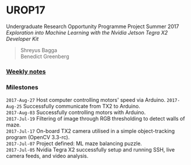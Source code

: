 # UROP17
Undergraduate Research Opportunity Programme Project Summer 2017  
_Exploration into Machine Learning with the Nvidia Jetson Tegra X2 Developer Kit_  

> Shreyus Bagga  
> Benedict Greenberg  

### [Weekly notes](/Weekly-Notes.md)

### Milestones

`2017-Aug-27` Host computer controlling motors' speed via Arduino.
`2017-Aug-25` Successfully communicate from TX2 to Arduino.  
`2017-Aug-03` Successfully controlling motors with Arduino.  
`2017-Jul-19` Filtering of image through RGB thresholding to detect walls of maze.  
`2017-Jul-17` On-board TX2 camera utilised in a simple object-tracking program (OpenCV 3.3-rc).  
`2017-Jul-07` Project defined: ML maze balancing puzzle.  
`2017-Jul-05` Nvidia Tegra X2 successfully setup and running SSH, live camera feeds, and video analysis.  
